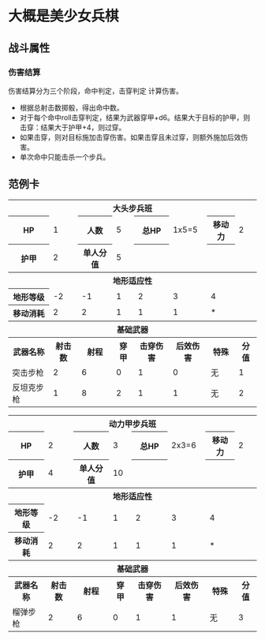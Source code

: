 # 大概是美少女兵棋

## 战斗属性

### 伤害结算

伤害结算分为三个阶段，命中判定，击穿判定 计算伤害。

* 根据总射击数掷骰，得出命中数。
* 对于每个命中roll击穿判定，结果为武器穿甲+d6。结果大于目标的护甲，则击穿：结果大于护甲+4，则过穿。
* 如果击穿，则对目标施加击穿伤害。如果击穿且未过穿，则额外施加后效伤害。
* 单次命中只能击杀一个步兵。  

## 范例卡

<table>
  <tr>
    <th colspan=8 align="center">大头步兵班</th>
  </tr>
  <tr>
    <th>HP</th>
    <td>1</td>
    <th>人数</th>
    <td>5</td>
    <th>总HP</th>
    <td>1x5=5</td>
    <th>移动力</th>
    <td>2</td>
  </tr>
  <tr>
    <th>护甲</th>
    <td>2</td>
    <th>单人分值</th>
    <td>5</td>
    <th></th>
    <td></td>
    <th></th>
    <td></td>
  </tr>
  <tr>
    <th colspan=8 align="center">地形适应性</th>
  </tr>
  <tr>
    <th>地形等级</th>
    <td>-2</td>
    <td>-1</td>
    <td>1</td>
    <td>2</td>
    <td>3</td>
    <td colspan=2>4</td>
  </tr>
  <tr>
    <th>移动消耗</th>
    <td>2</td>
    <td>2</td>
    <td>1</td>
    <td>1</td>
    <td>1</td>
    <td colspan=2>*</td>
  </tr>
  <tr>
    <th colspan=8 align="center">基础武器</th>
  </tr>
  <tr>
    <th>武器名称</th>
    <th>射击数</th>
    <th>射程</th>
    <th>穿甲</th>
    <th>击穿伤害</th>
    <th>后效伤害</th>
    <th>特殊</th>
    <th>分值</th>
  </tr>
  <tr>
    <td>突击步枪</td>
    <td>2</td>
    <td>6</td>
    <td>0</td>
    <td>1</td>
    <td>0</td>
    <td>无</td>
    <td>1</td>
  </tr>
  <tr>
    <td>反坦克步枪</td>
    <td>1</td>
    <td>8</td>
    <td>2</td>
    <td>1</td>
    <td>1</td>
    <td>无</td>
    <td>2</td>
  </tr>
</table>


<table>
  <tr>
    <th colspan=8 align="center">动力甲步兵班</th>
  </tr>
  <tr>
    <th>HP</th>
    <td>2</td>
    <th>人数</th>
    <td>3</td>
    <th>总HP</th>
    <td>2x3=6</td>
    <th>移动力</th>
    <td>2</td>
  </tr>
  <tr>
    <th>护甲</th>
    <td>4</td>
    <th>单人分值</th>
    <td>10</td>
    <th></th>
    <td></td>
    <th></th>
    <td></td>
  </tr>
  <tr>
    <th colspan=8 align="center">地形适应性</th>
  </tr>
  <tr>
    <th>地形等级</th>
    <td>-2</td>
    <td>-1</td>
    <td>1</td>
    <td>2</td>
    <td>3</td>
    <td colspan=2>4</td>
  </tr>
  <tr>
    <th>移动消耗</th>
    <td>2</td>
    <td>2</td>
    <td>1</td>
    <td>1</td>
    <td>1</td>
    <td colspan=2>*</td>
  </tr>
  <tr>
    <th colspan=8 align="center">基础武器</th>
  </tr>
  <tr>
    <th>武器名称</th>
    <th>射击数</th>
    <th>射程</th>
    <th>穿甲</th>
    <th>击穿伤害</th>
    <th>后效伤害</th>
    <th>特殊</th>
    <th>分值</th>
  </tr>
  <tr>
    <td>榴弹步枪</td>
    <td>2</td>
    <td>6</td>
    <td>0</td>
    <td>1</td>
    <td>1</td>
    <td>无</td>
    <td>3</td>
  </tr>
</table>
